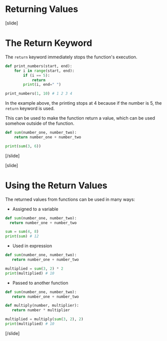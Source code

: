 # Returning Values

[slide]
# The Return Keyword

The `return` keyword immediately stops the function's execution.

```python live
def print_numbers(start, end):
    for i in range(start, end):
        if (i == 5):
            return
        print(i, end=" ")

print_numbers(1, 10) # 1 2 3 4
```

In the example above, the printing stops at 4 because if the number is 5, the `return` keyword is used.

This can be used to make the function return a value, which can be used somehow outside of the function.

```python live
def sum(number_one, number_two):
    return number_one + number_two

print(sum(3, 6))
```
[/slide]

[slide]
# Using the Return Values

The returned values from functions can be used in many ways:
 - Assigned to a variable
 ```python live
def sum(number_one, number_two):
   return number_one + number_two

sum = sum(4, 8)
print(sum) # 12
```
 - Used in expression
```python live
def sum(number_one, number_two):
   return number_one + number_two

multiplied = sum(3, 2) * 2
print(multiplied) # 10
```
 - Passed to another function
```python live
def sum(number_one, number_two):
   return number_one + number_two

def multiply(number, multiplier):
   return number * multiplier

multiplied = multiply(sum(3, 2), 2)
print(multiplied) # 10
```
[/slide]